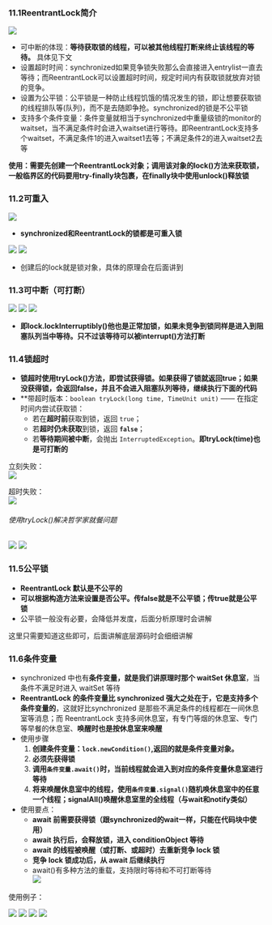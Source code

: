 ### 11.1ReentrantLock简介

![](assets/11可重入锁（ReentrantLock）/file-20250911213205823.png)
* 可中断的体现：**等待获取锁的线程，可以被其他线程打断来终止该线程的等待。** 具体见下文
* 设置超时时间：synchronized如果竞争锁失败那么会直接进入entrylist一直去等待；而ReentrantLock可以设置超时时间，规定时间内有获取锁就放弃对锁的竞争。
* 设置为公平锁：公平锁是一种防止线程饥饿的情况发生的锁，即让想要获取锁的线程排队等(队列)，而不是去随即争抢。synchronized的锁是不公平锁
* 支持多个条件变量：条件变量就相当于synchronized中重量级锁的monitor的waitset，当不满足条件时会进入waitset进行等待。即ReentrantLock支持多个waitset，不满足条件1的进入waitset1去等；不满足条件2的进入waitset2去等

**使用：需要先创建一个ReentrantLock对象；调用该对象的lock()方法来获取锁，一般临界区的代码要用try-finally块包裹，在finally块中使用unlock()释放锁**

### 11.2可重入
![](assets/11可重入锁（ReentrantLock）/file-20250911214318698.png)
* **synchronized和ReentrantLock的锁都是可重入锁**

![](assets/11可重入锁（ReentrantLock）/file-20250911214645903.png)
![](assets/11可重入锁（ReentrantLock）/file-20250911214656399.png)
* 创建后的lock就是锁对象，具体的原理会在后面讲到


### 11.3可中断（可打断）
![](assets/11可重入锁（ReentrantLock）/file-20250911215243305.png)
![](assets/11可重入锁（ReentrantLock）/file-20250911215742609.png)
![](assets/11可重入锁（ReentrantLock）/file-20250911215620940.png)
* **即lock.lockInterruptibly()他也是正常加锁，如果未竞争到锁同样是进入到阻塞队列当中等待。只不过该等待可以被interrupt()方法打断**

###  11.4锁超时

* **锁超时使用tryLock()方法，即尝试获得锁。如果获得了锁就返回true；如果没获得锁，会返回false，并且不会进入阻塞队列等待，继续执行下面的代码**
* **带超时版本：`boolean tryLock(long time, TimeUnit unit)` —— 在指定时间内尝试获取锁：
    - 若在**超时前**获取到锁，返回 `true`；
    - 若**超时仍未获取**到锁，返回 **`false`**；
    - 若**等待期间被中断**，会抛出 `InterruptedException`。**即tryLock(time)也是可打断的**

立刻失败：  
![](assets/11可重入锁（ReentrantLock）/file-20250912101738879.png)

超时失败：  
![](assets/11可重入锁（ReentrantLock）/file-20250912101926482.png)


###### 使用tryLock()解决哲学家就餐问题
![](assets/11可重入锁（ReentrantLock）/file-20250912102455282.png)
![](assets/11可重入锁（ReentrantLock）/file-20250912102833815.png)


### 11.5公平锁

* **ReentrantLock 默认是不公平的**
* **可以根据构造方法来设置是否公平。传false就是不公平锁；传true就是公平锁**
* 公平锁一般没有必要，会降低并发度，后面分析原理时会讲解

这里只需要知道这些即可，后面讲解底层源码时会细细讲解


### 11.6条件变量
* synchronized 中也有**条件变量，就是我们讲原理时那个 waitSet 休息室**，当条件不满足时进入 waitSet 等待
* **ReentrantLock 的条件变量比 synchronized 强大之处在于，它是支持多个条件变量的**，这就好比synchronized 是那些不满足条件的线程都在一间休息室等消息；而 ReentrantLock 支持多间休息室，有专门等烟的休息室、专门等早餐的休息室、**唤醒时也是按休息室来唤醒**
* 使用步骤
	1. **创建条件变量：`lock.newCondition()`,返回的就是条件变量对象。**
	2. **必须先获得锁**
	3. **调用`条件变量.await()`时，当前线程就会进入到对应的条件变量休息室进行等待**
	4. **将来唤醒休息室中的线程，使用`条件变量.signal()`随机唤休息室中的任意一个线程；signalAll()唤醒休息室里的全线程（与wait和notify类似）**
* 使用要点：
	* **await 前需要获得锁（跟synchronized的wait一样，只能在代码块中使用）**
	* **await 执行后，会释放锁，进入 conditionObject 等待**
	* **await 的线程被唤醒（或打断、或超时）去重新竞争 lock 锁**
	* **竞争 lock 锁成功后，从 await 后继续执行**
	* await()有多种方法的重载，支持限时等待和不可打断等待  
		![](assets/11可重入锁（ReentrantLock）/file-20250912105302740.png)

使用例子：

![](assets/11可重入锁（ReentrantLock）/file-20250912110509363.png)
![](assets/11可重入锁（ReentrantLock）/file-20250912110538446.png)
![](assets/11可重入锁（ReentrantLock）/file-20250912110639676.png)
![](assets/11可重入锁（ReentrantLock）/file-20250912110723582.png)



